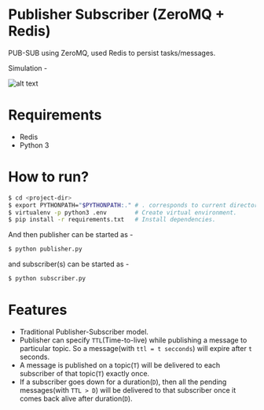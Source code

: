 # Publisher Subscriber (ZeroMQ + Redis)
PUB-SUB using ZeroMQ, used Redis to persist tasks/messages.

Simulation -

![alt text](https://github.com/suyash248/pub-sub-persistable/blob/master/static/simulation.png "Pub-Sub simulation")

# Requirements
- Redis
- Python 3

# How to run?

```sh
$ cd <project-dir>
$ export PYTHONPATH="$PYTHONPATH:." # . corresponds to current directory(project-dir).
$ virtualenv -p python3 .env        # Create virtual environment.
$ pip install -r requirements.txt   # Install dependencies.
```

And then publisher can be started as - 
```python
$ python publisher.py
```
and subscriber(s) can be started as - 
```python
$ python subscriber.py
```

# Features
- Traditional Publisher-Subscriber model.
- Publisher can specify `TTL`(Time-to-live) while publishing a message to particular topic. So a message(with `ttl = t secconds`)
will expire after `t` seconds.
- A message is published on a topic(`T`) will be delivered to each subscriber of that topic(`T`) exactly once.
- If a subscriber goes down for a duration(`D`), then all the pending messages(with `TTL > D`) will be delivered to that subscriber once it comes back alive after duration(`D`).
